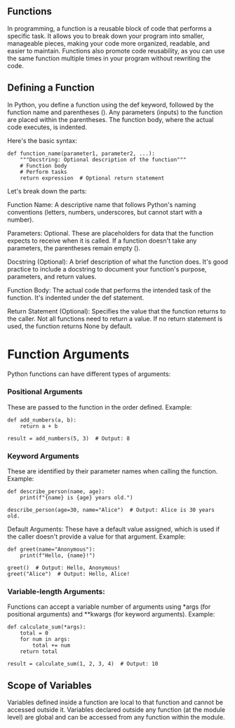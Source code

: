 ## Functions 
In programming, a function is a reusable block of code that performs a specific task. It allows you to break down your program into smaller, manageable pieces, making your code more organized, readable, and easier to maintain. Functions also promote code reusability, as you can use the same function multiple times in your program without rewriting the code.

## Defining a Function
In Python, you define a function using the def keyword, followed by the function name and parentheses (). Any parameters (inputs) to the function are placed within the parentheses. The function body, where the actual code executes, is indented.

Here's the basic syntax:
```
def function_name(parameter1, parameter2, ...):
    """Docstring: Optional description of the function"""
    # Function body
    # Perform tasks
    return expression  # Optional return statement

```

Let's break down the parts:

Function Name: A descriptive name that follows Python's naming conventions (letters, numbers, underscores, but cannot start with a number).

Parameters: Optional. These are placeholders for data that the function expects to receive when it is called. If a function doesn't take any parameters, the parentheses remain empty ().

Docstring (Optional): A brief description of what the function does. It's good practice to include a docstring to document your function's purpose, parameters, and return values.

Function Body: The actual code that performs the intended task of the function. It's indented under the def statement.

Return Statement (Optional): Specifies the value that the function returns to the caller. Not all functions need to return a value. If no return statement is used, the function returns None by default.


# Function Arguments
Python functions can have different types of arguments:

### Positional Arguments
These are passed to the function in the order defined. Example:

```
def add_numbers(a, b):
    return a + b

result = add_numbers(5, 3)  # Output: 8
```

### Keyword Arguments
These are identified by their parameter names when calling the function. Example:

```
def describe_person(name, age):
    print(f"{name} is {age} years old.")

describe_person(age=30, name="Alice")  # Output: Alice is 30 years old.
```


Default Arguments: These have a default value assigned, which is used if the caller doesn't provide a value for that argument. Example:

```
def greet(name="Anonymous"):
    print(f"Hello, {name}!")

greet()  # Output: Hello, Anonymous!
greet("Alice")  # Output: Hello, Alice!
```

### Variable-length Arguments:
 Functions can accept a variable number of arguments using *args (for positional arguments) and **kwargs (for keyword arguments). Example:
```
def calculate_sum(*args):
    total = 0
    for num in args:
        total += num
    return total

result = calculate_sum(1, 2, 3, 4)  # Output: 10
```
## Scope of Variables
Variables defined inside a function are local to that function and cannot be accessed outside it. Variables declared outside any function (at the module level) are global and can be accessed from any function within the module.
